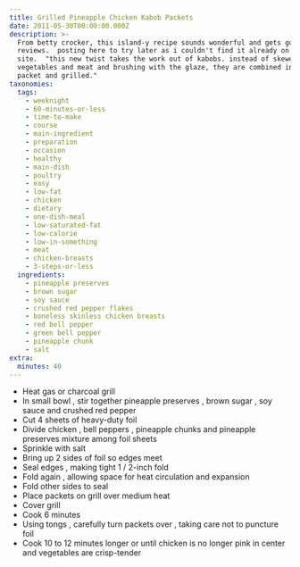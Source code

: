 ```yaml
---
title: Grilled Pineapple Chicken Kabob Packets
date: 2011-05-30T00:00:00.000Z
description: >-
  From betty crocker, this island-y recipe sounds wonderful and gets good
  reviews.  posting here to try later as i couldn't find it already on the
  site.  "this new twist takes the work out of kabobs. instead of skewering the
  vegetables and meat and brushing with the glaze, they are combined in a simple
  packet and grilled."
taxonomies:
  tags:
    - weeknight
    - 60-minutes-or-less
    - time-to-make
    - course
    - main-ingredient
    - preparation
    - occasion
    - healthy
    - main-dish
    - poultry
    - easy
    - low-fat
    - chicken
    - dietary
    - one-dish-meal
    - low-saturated-fat
    - low-calorie
    - low-in-something
    - meat
    - chicken-breasts
    - 3-steps-or-less
  ingredients:
    - pineapple preserves
    - brown sugar
    - soy sauce
    - crushed red pepper flakes
    - boneless skinless chicken breasts
    - red bell pepper
    - green bell pepper
    - pineapple chunk
    - salt
extra:
  minutes: 40
---
```

 - Heat gas or charcoal grill
 - In small bowl , stir together pineapple preserves , brown sugar , soy sauce and crushed red pepper
 - Cut 4 sheets of heavy-duty foil
 - Divide chicken , bell peppers , pineapple chunks and pineapple preserves mixture among foil sheets
 - Sprinkle with salt
 - Bring up 2 sides of foil so edges meet
 - Seal edges , making tight 1 / 2-inch fold
 - Fold again , allowing space for heat circulation and expansion
 - Fold other sides to seal
 - Place packets on grill over medium heat
 - Cover grill
 - Cook 6 minutes
 - Using tongs , carefully turn packets over , taking care not to puncture foil
 - Cook 10 to 12 minutes longer or until chicken is no longer pink in center and vegetables are crisp-tender
